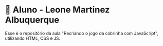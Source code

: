 # :panda_face: Aluno - Leone Martinez Albuquerque

Esse é o repositório da aula "Recriando o jogo da cobrinha com JavaScript", utilizando HTML, CSS e JS. 

# 
